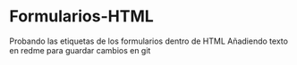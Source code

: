 # Formularios-HTML
Probando las etiquetas de los formularios dentro de HTML
Añadiendo texto en redme para guardar cambios en git